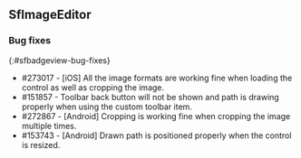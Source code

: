 ## SfImageEditor

### Bug fixes
{:#sfbadgeview-bug-fixes}

* \#273017 - [iOS] All the image formats are working fine when loading the control as well as cropping the image.
* \#151857 - Toolbar back button will not be shown and path is drawing properly when using the custom toolbar item.
* \#272867 - [Android] Cropping is working fine when cropping the image multiple times.
* \#153743 - [Android] Drawn path is positioned properly when the control is resized.